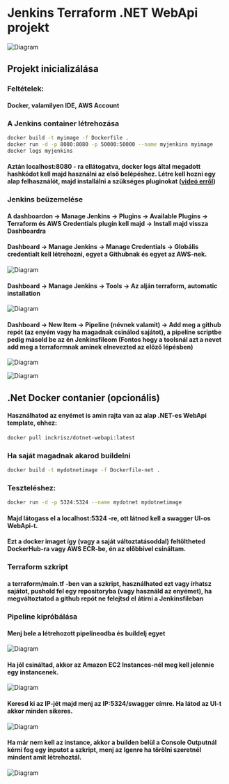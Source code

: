 # Jenkins Terraform .NET WebApi projekt
![Diagram](images/Projekt.png)


## Projekt inicializálása
### Feltételek:
#### Docker, valamilyen IDE, AWS Account

### A Jenkins container létrehozása

```bash
docker build -t myimage -f Dockerfile .
docker run -d -p 8080:8080 -p 50000:50000 --name myjenkins myimage
docker logs myjenkins
```

#### Aztán localhost:8080 - ra ellátogatva, docker logs által megadott hashkódot kell majd használni az első belépéshez. Létre kell hozni egy alap felhasználót, majd installálni a szükséges pluginokat ([videó erről](https://youtu.be/Zdxko2bPAAw?t=341))

### Jenkins beüzemelése

#### A dashboardon -> Manage Jenkins -> Plugins -> Available Plugins -> Terraform és AWS Credentials plugin kell majd -> Install majd vissza Dashboardra

#### Dashboard -> Manage Jenkins -> Manage Credentials -> Globális credentialt kell létrehozni, egyet a Githubnak és egyet az AWS-nek.

![Diagram](images/Jenkins1.png)

#### Dashboard -> Manage Jenkins -> Tools -> Az alján terraform, automatic installation

![Diagram](images/Jenkins2.png)

#### Dashboard -> New Item -> Pipeline (névnek valamit) -> Add meg a github repót (az enyém vagy ha magadnak csinálod sajátot), a pipeline scriptbe pedig másold be az én Jenkinsfileom (Fontos hogy a toolsnál azt a nevet add meg a terraformnak aminek elnevezted az előző lépésben)

![Diagram](images/Jenkins3.png)

![Diagram](images/Jenkins4.png)

## .Net Docker contanier (opcionális)

#### Használhatod az enyémet is amin rajta van az alap .NET-es WebApi template, ehhez:

```bash
docker pull inckrisz/dotnet-webapi:latest
```

### Ha saját magadnak akarod buildelni

```bash
docker build -t mydotnetimage -f Dockerfile-net .
```

### Teszteléshez:

```bash
docker run -d -p 5324:5324 --name mydotnet mydotnetimage
```

#### Majd látogass el a localhost:5324 -re, ott látnod kell a swagger UI-os WebApi-t.

#### Ezt a docker imaget így (vagy a saját változtatásoddal) feltöltheted DockerHub-ra vagy AWS ECR-be, én az előbbivel csináltam.

### Terraform szkript

#### a terraform/main.tf -ben van a szkript, használhatod ezt vagy írhatsz sajátot, pushold fel egy repositoryba (vagy használd az enyémet), ha megváltoztatod a github repót ne felejtsd el átírni a Jenkinsfileban

### Pipeline kipróbálása

#### Menj bele a létrehozott pipelineodba és buildelj egyet

![Diagram](images/Jenkins5.png)

#### Ha jól csináltad, akkor az Amazon EC2 Instances-nél meg kell jelennie egy instancenek.

![Diagram](images/Jenkins6.png)

####  Keresd ki az IP-jét majd menj az IP:5324/swagger címre. Ha látod az UI-t akkor minden sikeres.

![Diagram](images/Jenkins7.png)

#### Ha már nem kell az instance, akkor a builden belül a Console Outputnál kérni fog egy inputot a szkript, menj az Igenre ha törölni szeretnél mindent amit létrehoztál.

![Diagram](images/Jenkins8.png)








